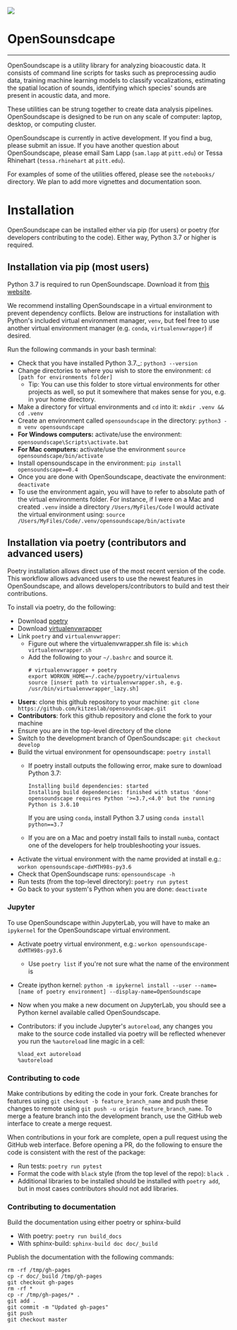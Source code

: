 ![](https://github.com/kitzeslab/opensoundscape/workflows/CI/badge.svg?branch=develop)

# OpenSounsdcape
---

OpenSoundscape is a utility library for analyzing bioacoustic data.
It consists of command line scripts for tasks such as preprocessing audio data,
training machine learning models to classify vocalizations, estimating the
spatial location of sounds, identifying which species' sounds are present in
acoustic data, and more.

These utilities can be strung together to create data analysis pipelines.
OpenSoundscape is designed to be run on any scale of computer:
laptop, desktop, or computing cluster.

OpenSoundscape is currently in active development. If you find a bug, please submit an issue. If you have another question about OpenSoundscape, please email Sam Lapp (`sam.lapp` at `pitt.edu`) or Tessa Rhinehart (`tessa.rhinehart` at `pitt.edu`).

For examples of some of the utilities offered, please see the `notebooks/` directory. We plan to add more vignettes and documentation soon.

# Installation

OpenSoundscape can be installed either via pip (for users) or poetry (for
developers contributing to the code). Either way, Python 3.7 or higher is required.

## Installation via pip (most users)
Python 3.7 is required to run OpenSoundscape. Download it from [this website](https://www.python.org/downloads/).

We recommend installing OpenSoundscape in a virtual environment to prevent dependency conflicts. Below are instructions for installation with Python's included virtual environment manager, `venv`, but feel free to use another virtual environment manager (e.g. `conda`, `virtualenvwrapper`) if desired.

Run the following commands in your bash terminal:
* Check that you have installed Python 3.7.\_: `python3 --version`
* Change directories to where you wish to store the environment: `cd [path for environments folder]`
    * Tip:  You can use this folder to store virtual environments for other projects as well, so put it somewhere that makes sense for you, e.g. in your home directory.
* Make a directory for virtual environments and `cd` into it: `mkdir .venv && cd .venv`
* Create an environment called `opensoundscape` in the directory: `python3 -m venv opensoundscape`
* **For Windows computers:** activate/use the environment: `opensoundscape\Scripts\activate.bat`
* **For Mac computers:** activate/use the environment `source opensoundscape/bin/activate`
* Install opensoundscape in the environment: `pip install opensoundscape==0.4`
* Once you are done with OpenSoundscape, deactivate the environment: `deactivate`
* To use the environment again, you will have to refer to absolute path of the virtual environments folder. For instance, if I were on a Mac and created `.venv` inside a directory `/Users/MyFiles/Code` I would activate the virtual environment using: `source /Users/MyFiles/Code/.venv/opensoundscape/bin/activate`
      
## Installation via poetry (contributors and advanced users)
Poetry installation allows direct use of the most recent version of the code.
This workflow allows advanced users to use the newest features in OpenSoundscape,
and allows developers/contributors to build and test their contributions.

To install via poetry, do the following:
* Download [poetry](https://poetry.eustace.io/docs/#installation)
* Download
  [virtualenvwrapper](https://virtualenvwrapper.readthedocs.io/en/latest/install.html)
* Link `poetry` and `virtualenvwrapper`:
  - Figure out where the virtualenvwrapper.sh file is: `which virtualenvwrapper.sh`
  - Add the following to your `~/.bashrc` and source it.
    ```
    # virtualenvwrapper + poetry
    export WORKON_HOME=~/.cache/pypoetry/virtualenvs
    source [insert path to virtualenvwrapper.sh, e.g. /usr/bin/virtualenvwrapper_lazy.sh]
    ```
* **Users**: clone this github repository to your machine:
`git clone https://github.com/kitzeslab/opensoundscape.git`
* **Contributors**: fork this github repository and clone the fork to your machine
* Ensure you are in the top-level directory of the clone
* Switch to the development branch of OpenSoundscape: `git checkout develop`
* Build the virtual environment for opensoundscape: `poetry install`
  - If poetry install outputs the following error, make sure to download Python 3.7:

     ```
     Installing build dependencies: started
     Installing build dependencies: finished with status 'done'
     opensoundscape requires Python '>=3.7,<4.0' but the running Python is 3.6.10
     ```
     If you are using `conda`, install Python 3.7 using `conda install python==3.7`
  - If you are on a Mac and poetry install fails to install `numba`, contact one
    of the developers for help troubleshooting your issues.
* Activate the virtual environment with the name provided at install e.g.: `workon opensoundscape-dxMTH98s-py3.6`
* Check that OpenSoundscape runs: `opensoundscape -h`
* Run tests (from the top-level directory): `poetry run pytest`
* Go back to your system's Python when you are done: `deactivate`

### Jupyter
To use OpenSoundscape within JupyterLab, you will have to make an `ipykernel`
for the OpenSoundscape virtual environment.

* Activate poetry virtual environment, e.g.: `workon opensoundscape-dxMTH98s-py3.6`
    - Use `poetry list` if you're not sure what the name of the environment is
* Create ipython kernel: `python -m ipykernel install --user --name=[name of poetry environment] --display-name=OpenSoundscape`
* Now when you make a new document on JupyterLab, you should see a Python kernel available called OpenSoundscape.
* Contributors: if you include Jupyter's `autoreload`, any changes you make to the source code
  installed via poetry will be reflected whenever you run the `%autoreload` line magic in a cell:

  ```
  %load_ext autoreload
  %autoreload
  ```

<!-- ### Conda notes

Error in installing numba during poetry install:
```
 compile options: '-I/Users/tessa/Library/Caches/pypoetry/virtualenvs/opensoundscape-dxMTH98s-py3.7/include -I/anaconda3/include/python3.7m -c'
    extra options: '-fopenmp -std=c++11'
    gcc: numba/np/ufunc/gufunc_scheduler.cpp
    gcc: numba/np/ufunc/omppool.cpp
    clang: error: unsupported option '-fopenmp'
    clang: error: unsupported option '-fopenmp'
    error: Command "gcc -Wno-unused-result -Wsign-compare -Wunreachable-code -DNDEBUG -g -fwrapv -O3 -Wall -Wstrict-prototypes -I/anaconda3/include -arch x86_64 -I/anaconda3/include -arch x86_64 -I/Users/tessa/Library/Caches/pypoetry/virtualenvs/opensoundscape-dxMTH98s-py3.7/include -I/anaconda3/include/python3.7m -c numba/np/ufunc/omppool.cpp -o build/temp.macosx-10.7-x86_64-3.7/numba/np/ufunc/omppool.o -fopenmp -std=c++11" failed with exit status 1
```

Fixed by using conda clang
```
 conda install clang_osx-64 clangxx_osx-64
```

Alternatively can do using brew:
```
brew install llvm libomp
```

but have to add 3 lines to bash_profile (see here: https://embeddedartistry.com/blog/2017/02/24/installing-llvm-clang-on-osx/)

Might also be solved by updating xcode -->

### Contributing to code

Make contributions by editing the code in your fork. Create branches
for features using `git checkout -b feature_branch_name` and push these
changes to remote using `git push -u origin feature_branch_name`. To merge a
feature branch into the development branch, use the GitHub
web interface to create a merge request.

When contributions in your fork are complete, open a pull request using the
GitHub web interface. Before opening a PR, do the following to
ensure the code is consistent with the rest of the package:
* Run tests: `poetry run pytest`
* Format the code with `black` style (from the top level of the repo): `black .`
* Additional libraries to be installed should be installed with `poetry add`, but
  in most cases contributors should not add libraries.


### Contributing to documentation

Build the documentation using either poetry or sphinx-build
- With poetry: `poetry run build_docs`
- With sphinx-build: `sphinx-build doc doc/_build`

Publish the documentation with the following commands:

```
rm -rf /tmp/gh-pages
cp -r doc/_build /tmp/gh-pages
git checkout gh-pages
rm -rf *
cp -r /tmp/gh-pages/* .
git add .
git commit -m "Updated gh-pages"
git push
git checkout master
```
